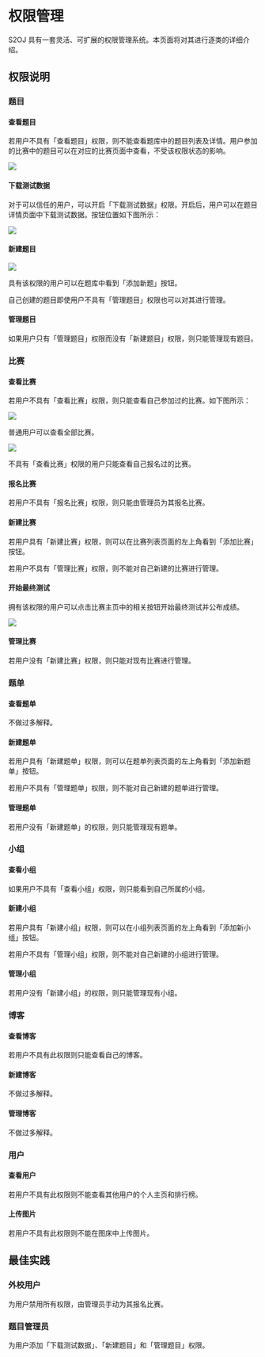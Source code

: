 # 权限管理

S2OJ 具有一套灵活、可扩展的权限管理系统。本页面将对其进行逐类的详细介绍。

## 权限说明

### 题目

#### 查看题目

若用户不具有「查看题目」权限，则不能查看题库中的题目列表及详情。用户参加的比赛中的题目可以在对应的比赛页面中查看，不受该权限状态的影响。

![](https://arina.loli.net/2022/11/12/eaBISJK3OVudEqb.png)

#### 下载测试数据

对于可以信任的用户，可以开启「下载测试数据」权限。开启后，用户可以在题目详情页面中下载测试数据。按钮位置如下图所示：

![](https://arina.loli.net/2022/11/12/QZix1vGjLoM7Uat.png)

#### 新建题目

![](https://arina.loli.net/2022/11/12/xF9HIyqz5wGTWMm.png)

具有该权限的用户可以在题库中看到「添加新题」按钮。

自己创建的题目即使用户不具有「管理题目」权限也可以对其进行管理。

#### 管理题目

如果用户只有「管理题目」权限而没有「新建题目」权限，则只能管理现有题目。

### 比赛

#### 查看比赛

若用户不具有「查看比赛」权限，则只能查看自己参加过的比赛。如下图所示：

![](https://arina.loli.net/2022/11/12/A6kKWpDOeMu12nI.png)

普通用户可以查看全部比赛。

![](https://arina.loli.net/2022/11/12/j86LqxlfKZYakDU.png)

不具有「查看比赛」权限的用户只能查看自己报名过的比赛。

#### 报名比赛

若用户不具有「报名比赛」权限，则只能由管理员为其报名比赛。

#### 新建比赛

若用户具有「新建比赛」权限，则可以在比赛列表页面的左上角看到「添加比赛」按钮。

若用户不具有「管理比赛」权限，则不能对自己新建的比赛进行管理。

#### 开始最终测试

拥有该权限的用户可以点击比赛主页中的相关按钮开始最终测试并公布成绩。

![](https://arina.loli.net/2022/11/12/6KeU32JPOTDb95A.png)

#### 管理比赛

若用户没有「新建比赛」权限，则只能对现有比赛进行管理。

### 题单

#### 查看题单

不做过多解释。

#### 新建题单

若用户具有「新建题单」权限，则可以在题单列表页面的左上角看到「添加新题单」按钮。

若用户不具有「管理题单」权限，则不能对自己新建的题单进行管理。

#### 管理题单

若用户没有「新建题单」的权限，则只能管理现有题单。

### 小组

#### 查看小组

如果用户不具有「查看小组」权限，则只能看到自己所属的小组。

#### 新建小组

若用户具有「新建小组」权限，则可以在小组列表页面的左上角看到「添加新小组」按钮。

若用户不具有「管理小组」权限，则不能对自己新建的小组进行管理。

#### 管理小组

若用户没有「新建小组」的权限，则只能管理现有小组。

### 博客

#### 查看博客

若用户不具有此权限则只能查看自己的博客。

#### 新建博客

不做过多解释。

#### 管理博客

不做过多解释。

### 用户

#### 查看用户

若用户不具有此权限则不能查看其他用户的个人主页和排行榜。

#### 上传图片

若用户不具有此权限则不能在图床中上传图片。

## 最佳实践

### 外校用户

为用户禁用所有权限，由管理员手动为其报名比赛。

### 题目管理员

为用户添加「下载测试数据」、「新建题目」和「管理题目」权限。
